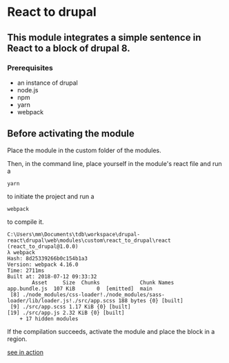 # React to drupal


## This module integrates a simple sentence in React to a block of drupal 8.
 
### Prerequisites

  - an instance of drupal
  - node.js
  - npm
  - yarn
  - webpack


## Before activating the module

Place the module in the custom folder of the modules.

Then, in the command line, place yourself in the module's react file and run a 
```batch
yarn
```
to initiate the project and run a
```batch
webpack
```
 to compile it.

```batch
C:\Users\mm\Documents\tdb\workspace\drupal-react\drupal\web\modules\custom\react_to_drupal\react  (react_to_drupal@1.0.0)
λ webpack
Hash: 8d25339266b0c154b1a3
Version: webpack 4.16.0
Time: 2711ms
Built at: 2018-07-12 09:33:32
        Asset     Size  Chunks             Chunk Names
app.bundle.js  107 KiB       0  [emitted]  main
 [8] ./node_modules/css-loader!./node_modules/sass-loader/lib/loader.js!./src/app.scss 188 bytes {0} [built]
 [9] ./src/app.scss 1.17 KiB {0} [built]
[19] ./src/app.js 2.32 KiB {0} [built]
    + 17 hidden modules
```

If the compilation succeeds, activate the module and place the block in a region.

[see in action](http://revuesdecode.com/revues/drupal-8/implementation-de-react-dans-un-custom-module-drupal-8-webpack "see in action react_to_drupal")
